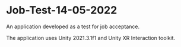 # Job-Test-14-05-2022
An application developed as a test for job acceptance.

The application uses Unity 2021.3.1f1 and Unity XR Interaction toolkit.
